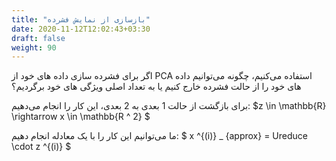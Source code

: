 ```yaml
---
title: "بازسازی از نمایش فشرده"
date: 2020-11-12T12:02:43+03:30
draft: false
weight: 90
---
```


اگر برای فشرده سازی داده های خود از PCA استفاده می‌کنیم،
چگونه می‌توانیم داده های خود را از حالت فشرده خارج کنیم یا به تعداد اصلی ویژگی های خود برگردیم؟

برای بازگشت از حالت 1 بعدی به 2 بعدی، این کار را انجام می‌دهیم:
$z \in \mathbb{R} \rightarrow x \in \mathbb{R ^ 2} $


ما می‌توانیم این کار را با یک معادله انجام دهیم:
$
x ^{(i)} _ {approx} = Ureduce \cdot  z ^{(i)}
$
